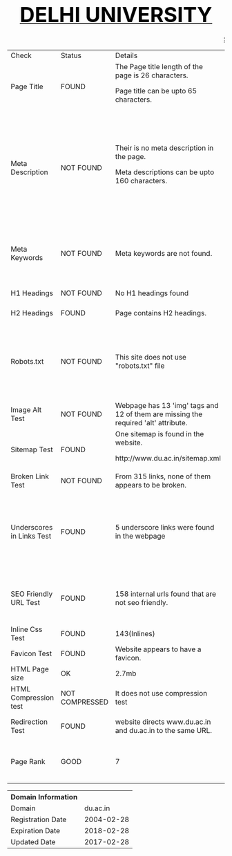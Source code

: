 <html>
<body>
<center><h1><u><font size=10 color="black">DELHI UNIVERSITY</font></u></h1></center>
<marquee><u> SEO REPORT </u> </marquee>
<table>
<tr>
<td> Check </td>
<td> Status </td>
<td> Details</td>
<td>Suggestions</td>
</tr>
<tr>
<td>Page Title</td>
<td>FOUND </td>
<td>The Page title length of the page is 26 characters.<p> Page title can be upto 65 characters.</td>
<td>University of Delhi (DU)- Government Colleges </td>
</tr>
<tr>
<td> Meta Description </td>
<td> NOT FOUND </td>
<td> Their is no meta description in the page.<p>
 Meta descriptions can be upto 160 characters. </td>
<td> Meta Descriptions should be used as this helps Search Engines understand what the page is about and index your web pages accordingly for relevant keywords or keyword phrases.<p>
Meta description : The University of Delhi informally known as Delhi University (DU) is a public central collegiate university, located in New Delhi, India. It offers Undergraduate as well as Post-Graduation Courses. There are about 77 colleges affiliated to the University of Delhi, spread out all over Delhi. </td>
</tr>
<tr>
<td>Meta Keywords</td>
<td>NOT FOUND </td>
<td>Meta keywords are not found.</td>
<td> Meta Keywords should be used as they help search engines associate the indexed content to the right keywords.<p>
Keywords such as <b> DU Colleges</b>, <b>DU Society</b>, <b>DU Placements</b> can be used. </td>
</tr>
<tr>
<td> H1 Headings </td>
<td> NOT FOUND </td>
<td>No H1 headings found</td>
<td> H1 headings should be used as it effects the SEO of your page </td>
</tr>
<tr>
<td> H2 Headings </td>
<td>  FOUND </td>
<td> Page contains H2 headings. </td>
<td>  H1 headings should be used as it effects the SEO of your page </td>
</tr>
<tr>
<td>Robots.txt</td>
<td> NOT FOUND</td>
<td>This site does not use "robots.txt" file </td>
<td>Robots.txt is a text file webmasters create to instruct robots (typically search engine robots) how to crawl and index pages on their website.<p>
Web site owners use the /robots.txt file to give instructions about their site to web robots. It tells the robot that it should not visit any pages on the site.</td>
</tr>
<tr>
<td> Image Alt Test </td>
<td>NOT FOUND </td>
<td> Webpage has 13 'img' tags and 12 of them are missing the required 'alt' attribute.</td>
<td>It helps search engines understand what an image is about. Alternate text is also very helpful in case images on a page cannot be found. </td>
</tr>
<tr>
<td> Sitemap Test </td>
<td> FOUND </td>
<td> One sitemap is found in the website.<p>
http://www.du.ac.in/sitemap.xml </td>
<td> It is good to use a sitemap as it provides a list of pages of a web site accessible to crawlers or users.</td>
</tr>
<tr>
<td> Broken Link Test </td>
<td> NOT FOUND </td>
<td>From 315 links, none of them appears to be broken. </td>
<td>It is good to have no broken links in your website </td>
</tr>
<tr>
<td> Underscores in Links Test </td>
<td> FOUND </td>
<td> 5 underscore links were found in the webpage </td>
<td>Hyphens should be used instead of underscores.<p>
Eg : http://www.du.ac.in/uploads/sc_st_Grievance_1.pdf <p>
This can be replaced by : <p>
http://www.du.ac.in/uploads/sc-st-Grievance-1.pdf </td>
</tr>
<tr>
<td> SEO Friendly URL Test </td>
<td> FOUND </td>
<td> 158 internal urls found that are not seo friendly.</td>
<td>An SEO friendly url must contain only lower alphabets, numbers, slashes(/), dash(-). <p> Underscores, upercase Alphabets and special characters (e-g: & ? %) are not seo friendly. </td>
</tr>
<tr>
<td>Inline Css Test</td>
<td> FOUND </td>
<td>143(Inlines)</td>
<td> website should not have Css Inlines for optimum performance. </td>
</tr>
<tr>
<td> Favicon Test </td>
<td>  FOUND </td>
<td> Website appears to have a favicon. </td>
<td> It is a good to have a favicon in you website. </td>
</tr>
<tr>
<td>HTML Page size</td>
<td>OK</td>
<td>2.7mb </td>
<td> If the page size of the webpage is heavy then it will take more time to load.</td>
</tr>
<tr>
<td> HTML Compression test </td>
<td> NOT COMPRESSED </td>
<td>  It does not use compression test </td>
<td>Compression helps ensure a faster loading web page and improved user experience. </td>
</tr>
<tr>
<td> Redirection Test </td>
<td> FOUND </td>
<td> website directs www.du.ac.in and du.ac.in to the same URL. </td>
<td>  Redirection help you maintain your existing search engine rankings so you do not lose traffic after the transition to another URL. </td>
<tr>
<td>Page Rank</td>
<td>GOOD</td>
<td> 7 </td>
<td> PageRank is a way of measuring the importance of website pages. <p>
More backlinks need to be used to increase the PR.</td>
</tr>
</table>
<table>
<tr>
<th> Domain Information </th>
</tr>
<tr>
<td>Domain</td>
<td>du.ac.in</td>
</tr>
<tr>
<td>Registration Date</td>
<td>2004-02-28</td>
</tr>
<tr>
<td>Expiration Date</td>
<td>2018-02-28</td>
</tr>
<tr>
<td>Updated Date</td>
<td>2017-02-28</td>
</tr>
</table>
<body/>
<html/>
